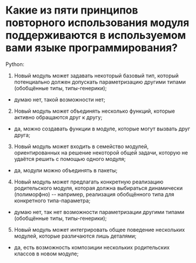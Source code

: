 # Какие из пяти принципов повторного использования модуля поддерживаются в используемом вами языке программирования?

Python:

1) Новый модуль может задавать некоторый базовый тип, который потенциально должен допускать параметризацию другими типами (обобщённые типы, типы-генерики);

- думаю нет, такой возможности нет;

2) Новый модуль может объединять несколько функций, которые активно обращаются друг к другу;

- да, можно создавать функции в модуле, которые могут вызвать друг друга;

3) Новый модуль может входить в семейство модулей, ориентированных на решение некоторой общей задачи, которую не удаётся решить с помощью одного модуля;

- да, модули можно объединять в пакеты;

4) Новый модуль может предлагать конкретную реализацию родительского модуля, которая должна выбираться динамически (полиморфно) -- например, реализация обобщённого типа для конкретного типа-параметра;

- думаю нет, так нет возможности параметризации другими типами (обобщённые типы, типы-генерики);

5) Новый модуль может интегрировать общее поведение нескольких модулей, которые различаются лишь деталями;

- да, есть возможность композиции нескольких родительских классов в новом модуле;